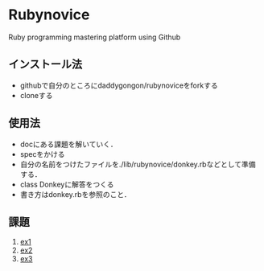 # Rubynovice

Ruby programming mastering platform using Github

## インストール法
- githubで自分のところにdaddygongon/rubynoviceをforkする
- cloneする

## 使用法
- docにある課題を解いていく．
- specをかける
- 自分の名前をつけたファイルを./lib/rubynovice/donkey.rbなどとして準備する．
- class Donkeyに解答をつくる
- 書き方はdonkey.rbを参照のこと．

## 課題
1. [ex1](file.ex1.html)
1. [ex2](file.ex2.html)
1. [ex3](file.ex3.html)
